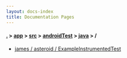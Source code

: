 ```yaml
---
layout: docs-index
title: Documentation Pages
---
```

#### [.](./../../../../index) > [app](./../../../index) > [src](./../../index) > [androidTest](./../index) > [java](./index) > **/**

- [james / asteroid / ExampleInstrumentedTest](james/asteroid/ExampleInstrumentedTest)
